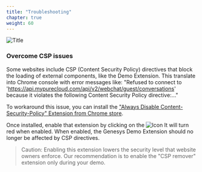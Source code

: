 ```yaml
---
title: "Troubleshooting"
chapter: true
weight: 60
---
```


![Title](/images/Setup.PNG)

### Overcome CSP issues
Some websites include CSP (Content Security Policy) directives that block the loading of external components, like the Demo Extension.
This translate into Chrome console with error messages like:
"Refused to connect to 'https://api.mypurecloud.com/api/v2/webchat/guest/conversations' because it violates the following Content Security Policy directive:..." 

To workaround this issue, you can install the ["Always Disable Content-Security-Policy" Extension from Chrome store](https://chrome.google.com/webstore/detail/always-disable-content-se/ffelghdomoehpceihalcnbmnodohkibj).

Once installed, enable that extension by clicking on the ![Icon](/images/file_1632789316819_2021-09-28_10-34-44.png) It will turn red when enabled. When enabled, the Genesys Demo Extension should no longer be affected by CSP directives.

>Caution: Enabling this extension lowers the security level that website owners enforce. Our recommendation is to enable the "CSP remover" extension only during your demo.
